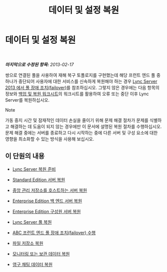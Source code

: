 ﻿---
title: 데이터 및 설정 복원
TOCTitle: 데이터 및 설정 복원
ms:assetid: b07f5dd7-7bed-4819-8cb5-617f5acd478e
ms:mtpsurl: https://technet.microsoft.com/ko-kr/library/Hh202185(v=OCS.15)
ms:contentKeyID: 52056943
ms.date: 08/10/2015
mtps_version: v=OCS.15
ms.translationtype: HT
---

# 데이터 및 설정 복원

 

_**마지막으로 수정된 항목:** 2013-02-17_

쌍으로 연결된 풀을 사용하여 재해 복구 토폴로지를 구현했는데 해당 프런트 엔드 풀 중 하나가 중단되어 사용자에 대한 서비스를 신속하게 복원해야 하는 경우 [Lync Server 2013 에서 풀 장애 조치(failover)](lync-server-2013-failing-over-a-pool.md)를 참조하십시오. 그렇지 않은 경우에는 다음 항목의 정보와 [백업 및 복원 워크시트](lync-server-2013-backup-and-restoration-worksheets.md)의 워크시트를 활용하여 오류 또는 중단 이후 Lync Server를 복원하십시오.


> [!NOTE]
> 가동 중지 시간 및 잠재적인 데이터 손실을 줄이기 위해 문제 해결 절차가 문제를 식별하고 해결하는 데 도움이 되지 않는 경우에만 이 문서에 설명된 복원 절차를 수행하십시오. 문제 해결 중에는 서버를 종료하고 다시 시작하는 중에 다른 서버 및 구성 요소에 대한 영향을 최소화할 수 있는 방식을 사용해 보십시오.



## 이 단원의 내용

  - [Lync Server 복원 준비](lync-server-2013-preparing-to-restore-lync-server.md)

  - [Standard Edition 서버 복원](lync-server-2013-restoring-a-standard-edition-server.md)

  - [중앙 관리 저장소를 호스트하는 서버 복원](lync-server-2013-restoring-the-server-hosting-the-central-management-store.md)

  - [Enterprise Edition 백 엔드 서버 복원](lync-server-2013-restoring-an-enterprise-edition-back-end-server.md)

  - [Enterprise Edition 구성원 서버 복원](lync-server-2013-restoring-an-enterprise-edition-member-server.md)

  - [Lync Server 풀 복원](lync-server-2013-restoring-a-lync-server-pool.md)

  - [ABC 프런트 엔드 풀 장애 조치(failover) 수행](lync-server-2013-performing-an-abc-front-end-pool-failover.md)

  - [파일 저장소 복원](lync-server-2013-restoring-a-file-store.md)

  - [모니터링 또는 보관 데이터 복원](lync-server-2013-restoring-monitoring-or-archiving-data.md)

  - [영구 채팅 데이터 복원](lync-server-2013-restoring-persistent-chat-data.md)

